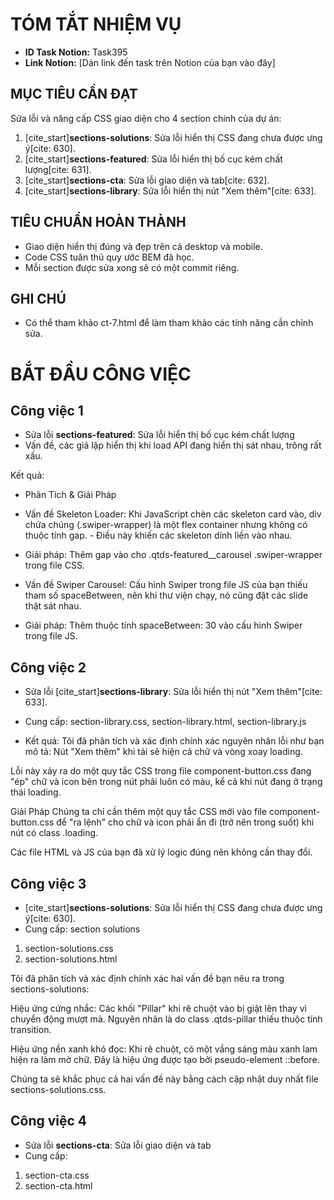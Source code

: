 # TÓM TẮT NHIỆM VỤ

- **ID Task Notion:** Task395
- **Link Notion:** [Dán link đến task trên Notion của bạn vào đây]

## MỤC TIÊU CẦN ĐẠT
Sửa lỗi và nâng cấp CSS giao diện cho 4 section chính của dự án:

1.  [cite_start]**sections-solutions**: Sửa lỗi hiển thị CSS đang chưa được ưng ý[cite: 630].
2.  [cite_start]**sections-featured**: Sửa lỗi hiển thị bố cục kém chất lượng[cite: 631].
3.  [cite_start]**sections-cta**: Sửa lỗi giao diện và tab[cite: 632].
4.  [cite_start]**sections-library**: Sửa lỗi hiển thị nút "Xem thêm"[cite: 633].

## TIÊU CHUẨN HOÀN THÀNH
- Giao diện hiển thị đúng và đẹp trên cả desktop và mobile.
- Code CSS tuân thủ quy ước BEM đã học.
- Mỗi section được sửa xong sẽ có một commit riêng.

## GHI CHÚ
- Có thể tham khảo ct-7.html để làm tham khảo các tính năng cần chỉnh sửa. 

# BẮT ĐẦU CÔNG VIỆC 

## Công việc 1 
- Sửa lỗi **sections-featured**: Sửa lỗi hiển thị bố cục kém chất lượng 
- Vấn đề, các giả lập hiển thị khi load API đang hiển thị sát nhau, trông rất xấu. 

Kết quả: 

- Phân Tích & Giải Pháp
- Vấn đề Skeleton Loader: Khi JavaScript chèn các skeleton card vào, div chứa chúng (.swiper-wrapper) là một flex container nhưng không có thuộc tính gap. - Điều này khiến các skeleton dính liền vào nhau.

- Giải pháp: Thêm gap vào cho .qtds-featured__carousel .swiper-wrapper trong file CSS.

- Vấn đề Swiper Carousel: Cấu hình Swiper trong file JS của bạn thiếu tham số spaceBetween, nên khi thư viện chạy, nó cũng đặt các slide thật sát nhau.

- Giải pháp: Thêm thuộc tính spaceBetween: 30 vào cấu hình Swiper trong file JS.


## Công việc 2 
- Sửa lỗi [cite_start]**sections-library**: Sửa lỗi hiển thị nút "Xem thêm"[cite: 633]. 
- Cung cấp: section-library.css, section-library.html, section-library.js

- Kết quả: Tôi đã phân tích và xác định chính xác nguyên nhân lỗi như bạn mô tả: Nút "Xem thêm" khi tải sẽ hiện cả chữ và vòng xoay loading.

Lỗi này xảy ra do một quy tắc CSS trong file component-button.css đang "ép" chữ và icon bên trong nút phải luôn có màu, kể cả khi nút đang ở trạng thái loading.

Giải Pháp
Chúng ta chỉ cần thêm một quy tắc CSS mới vào file component-button.css để "ra lệnh" cho chữ và icon phải ẩn đi (trở nên trong suốt) khi nút có class .loading.

Các file HTML và JS của bạn đã xử lý logic đúng nên không cần thay đổi.

## Công việc 3
- [cite_start]**sections-solutions**: Sửa lỗi hiển thị CSS đang chưa được ưng ý[cite: 630]. 
- Cung cấp: section solutions 
1. section-solutions.css
2. section-solutions.html

Tôi đã phân tích và xác định chính xác hai vấn đề bạn nêu ra trong sections-solutions:

Hiệu ứng cứng nhắc: Các khối "Pillar" khi rê chuột vào bị giật lên thay vì chuyển động mượt mà. Nguyên nhân là do class .qtds-pillar thiếu thuộc tính transition.

Hiệu ứng nền xanh khó đọc: Khi rê chuột, có một vầng sáng màu xanh lam hiện ra làm mờ chữ. Đây là hiệu ứng được tạo bởi pseudo-element ::before.

Chúng ta sẽ khắc phục cả hai vấn đề này bằng cách cập nhật duy nhất file sections-solutions.css.

## Công việc 4
- Sửa lỗi **sections-cta**: Sửa lỗi giao diện và tab 
- Cung cấp: 
1. section-cta.css 
2. section-cta.html